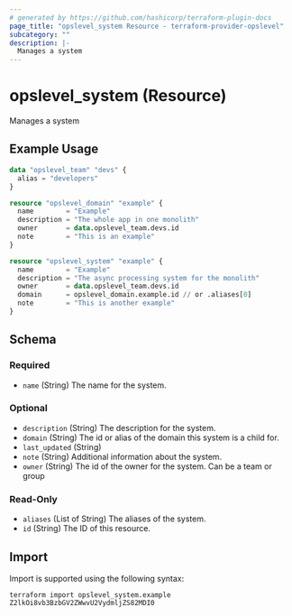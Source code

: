 ```yaml
---
# generated by https://github.com/hashicorp/terraform-plugin-docs
page_title: "opslevel_system Resource - terraform-provider-opslevel"
subcategory: ""
description: |-
  Manages a system
---
```


# opslevel_system (Resource)

Manages a system

## Example Usage

```terraform
data "opslevel_team" "devs" {
  alias = "developers"
}

resource "opslevel_domain" "example" {
  name        = "Example"
  description = "The whole app in one monolith"
  owner       = data.opslevel_team.devs.id
  note        = "This is an example"
}

resource "opslevel_system" "example" {
  name        = "Example"
  description = "The async processing system for the monolith"
  owner       = data.opslevel_team.devs.id
  domain      = opslevel_domain.example.id // or .aliases[0]
  note        = "This is another example"
}
```

<!-- schema generated by tfplugindocs -->
## Schema

### Required

- `name` (String) The name for the system.

### Optional

- `description` (String) The description for the system.
- `domain` (String) The id or alias of the domain this system is a child for.
- `last_updated` (String)
- `note` (String) Additional information about the system.
- `owner` (String) The id of the owner for the system.  Can be a team or group

### Read-Only

- `aliases` (List of String) The aliases of the system.
- `id` (String) The ID of this resource.

## Import

Import is supported using the following syntax:

```shell
terraform import opslevel_system.example Z2lkOi8vb3BzbGV2ZWwvU2VydmljZS82MDI0
```
